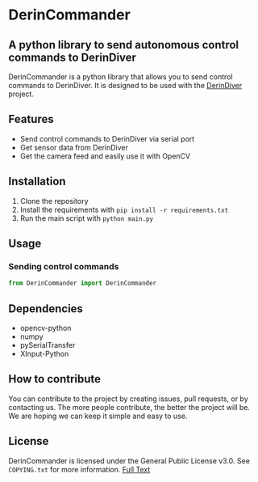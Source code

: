 # DerinCommander

## A python library to send autonomous control commands to DerinDiver

DerinCommander is a python library that allows you to send control commands to DerinDiver. It is designed to be used with the [DerinDiver](https://github.com/degzrobotics/DerinDiver) project.

## Features

* Send control commands to DerinDiver via serial port
* Get sensor data from DerinDiver
* Get the camera feed and easily use it with OpenCV

## Installation

1. Clone the repository
2. Install the requirements with `pip install -r requirements.txt`
3. Run the main script with `python main.py`

## Usage

### Sending control commands

```python
from DerinCommander import DerinCommander
```

## Dependencies

* opencv-python
* numpy
* pySerialTransfer
* XInput-Python

## How to contribute

You can contribute to the project by creating issues, pull requests, or by contacting us.
The more people contribute, the better the project will be. We are hoping we can keep it simple and easy to use.

## License

DerinCommander is licensed under the General Public License v3.0. See `COPYING.txt` for more information.
[Full Text](https://github.com/degzrobotics/DerinCommander/blob/main/COPYING.txt)
